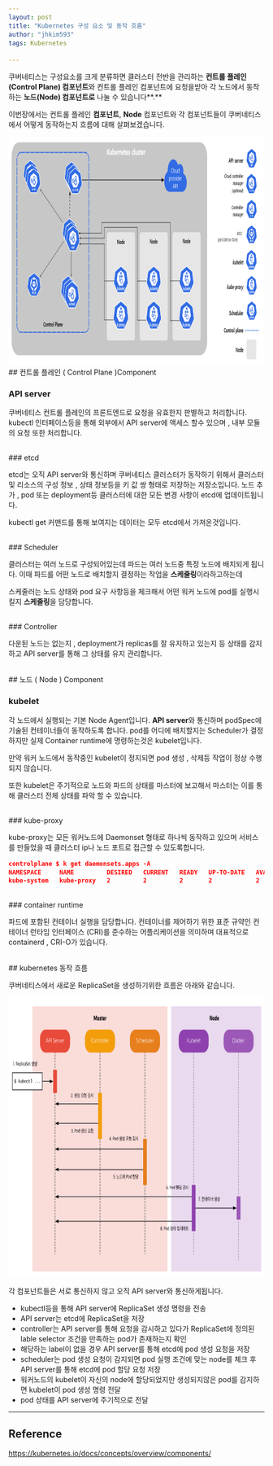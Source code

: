 ```yaml
---
layout: post
title: "Kubernetes 구성 요소 및 동작 흐름"
author: "jhkim593"
tags: Kubernetes

---
```

쿠버네티스는 구성요소를 크게 분류하면 클러스터 전반을 관리하는 **컨트롤 플레인(Control Plane) 컴포넌트**와 컨트롤 플레인 컴포넌트에 요청을받아 각 노드에서 동작 하는 **노드(Node) 컴포넌트로** 나눌 수 있습니다**.**

이번장에서는 컨트롤 플레인 **컴포넌트**, **Node** 컴포넌트와 각 컴포넌트들이 쿠버네티스에서 어떻게 동작하는지 흐름에 대해 살펴보겠습니다.

<img src="/assets/images/15/1.png"  width="800" height="450"/>

<br>
## 컨트롤 플레인 ( Control Plane )Component

### API server

쿠버네티스 컨트롤 플레인의 프론트엔드로 요청을 유효한지 판별하고 처리합니다. kubectl 인터페이스등을 통해 외부에서 API server에 액세스 할수 있으며 , 내부 모듈의 요청 또한 처리합니다.

<br>
### etcd

etcd는 오직 API server와 통신하며 쿠버네티스 클러스터가 동작하기 위해서 클러스터 및 리소스의 구성 정보 , 상태 정보등을 키 값 쌍 형태로 저장하는 저장소입니다. 노드 추가 , pod 또는 deployment등 클러스터에 대한 모든 변경 사항이 etcd에 업데이트됩니다.

kubectl get 커맨드를 통해 보여지는 데이터는 모두 etcd에서 가져온것입니다.

<br>
### Scheduler

클러스터는 여러 노드로 구성되어있는데 파드는 여러 노드중 특정 노드에 배치되게 됩니다.  이때 파드를 어떤 노드로 배치할지 결정하는 작업을 **스케줄링**이라하고하는데

스케줄러는 노드 상태와 pod 요구 사항등을 체크해서 어떤 워커 노드에 pod를 실행시킬지 **스케줄링**을 담당합니다.

<br>
### Controller

다운된 노드는 없는지 , deployment가 replicas를 잘 유지하고 있는지 등 상태를 감지하고 API server를 통해 그 상태를 유지 관리합니다.

<br>
## 노드 ( Node ) Component

### kubelet

각 노드에서 실행되는 기본 Node Agent입니다. **API server**와 통신하며 podSpec에 기술된 컨테이너들이 동작하도록 합니다. pod를 어디에 배치할지는 Scheduler가 결정하지만 실제 Container runtime에 명령하는것은 kubelet입니다.

만약 워커 노드에서 동작중인 kubelet이 정지되면 pod 생성 , 삭제등 작업이 정상 수행되지 않습니다.

또한 kubelet은 주기적으로 노드와 파드의 상태를 마스터에 보고해서 마스터는 이를 통해 클러스터 전체 상태를 파악 할 수 있습니다.

<br>
### kube-proxy

kube-proxy는 모든 워커노드에 Daemonset 형태로 하나씩 동작하고 있으며 서비스를 만들었을 때 클러스터 ip나 노드 포트로 접근할 수 있도록합니다.

```json
controlplane $ k get daemonsets.apps -A
NAMESPACE     NAME         DESIRED   CURRENT   READY   UP-TO-DATE   AVAILABLE   NODE SELECTOR            AGE
kube-system   kube-proxy   2         2         2       2            2           kubernetes.io/os=linux   6d
```
<br>
### container runtime

파드에 포함된 컨테이너 실행을 담당합니다. 컨테이너를 제어하기 위한 표준 규약인 컨테이너 런타임 인터페이스 (CRI)를 준수하는 어플리케이션을 의미하며 대표적으로 containerd , CRI-O가 있습니다.

<br>
## kubernetes 동작 흐름

쿠버네티스에서 새로운 ReplicaSet을 생성하기위한 흐름은 아래와 같습니다.

<img src="/assets/images/15/2.png"  width="700" height="550"/>

각 컴포넌트들은 서로 통신하지 않고 오직 API server와 통신하게됩니다.

- kubectl등을 통해 API server에 ReplicaSet 생성 명령을 전송
- API server는 etcd에 ReplicaSet을 저장
- controller는 API server를 통해 요청을 감시하고 있다가 ReplicaSet에 정의된 lable selector 조건을 만족하는 pod가 존재하는지 확인
- 해당하는 label이 없을 경우 API server를 통해 etcd에 pod 생성 요청을 저장
- scheduler는 pod 생성 요청이 감지되면 pod 실행 조건에 맞는 node를 체크 후 API server를 통해 etcd에 pod 할당 요청 저장
- 워커노드의 kubelet이 자신의 node에 할당되었지만 생성되지않은 pod를 감지하면 kubelet이 pod 생성 명령 전달
- pod 상태를 API server에 주기적으로 전달


---

## Reference

https://kubernetes.io/docs/concepts/overview/components/
